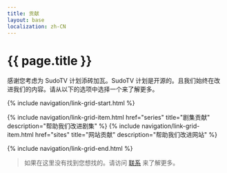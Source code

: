 ```yaml
---
title: 贡献
layout: base
localization: zh-CN
---
```


# {{ page.title }}

感谢您考虑为 SudoTV 计划添砖加瓦。SudoTV 计划是开源的。且我们始终在改进我们的内容。请从以下的选项中选择一个来了解更多。

{% include navigation/link-grid-start.html %}

{% include navigation/link-grid-item.html
    href="series"
    title="剧集贡献"
    description="帮助我们改进剧集"
%}
{% include navigation/link-grid-item.html
    href="sites"
    title="网站贡献"
    description="帮助我们改进网站"
%}

{% include navigation/link-grid-end.html %}

> 如果在这里没有找到您想找的。请访问 [联系](https://sudo.tv/contact) 来了解更多。
